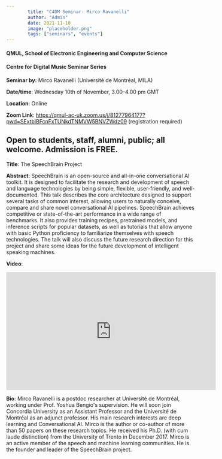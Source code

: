 ```yaml
---
        title: "C4DM Seminar: Mirco Ravanelli"
        author: "Admin"
        date: 2021-11-10
        image: "placeholder.png"
        tags: ["seminars", "events"]
---
```



#### QMUL, School of Electronic Engineering and Computer Science

#### Centre for Digital Music Seminar Series

**Seminar by:** Mirco Ravanelli (Université de Montréal, MILA)

**Date/time**: Wednesday 10th of November, 3.00-4.00 pm GMT

**Location**: Online

**Zoom Link**: https://qmul-ac-uk.zoom.us/j/81277964177?pwd=SExtblBFcnFxTUNkdTNMVW5BNVZWdz09 (registration required)

Open to students, staff, alumni, public; all welcome.
Admission is FREE.
-----------------

<b>Title</b>: The SpeechBrain Project

<b>Abstract</b>:
SpeechBrain is an open-source and all-in-one conversational AI toolkit. It is designed to facilitate the research and development of speech and language technologies by being simple, flexible, user-friendly, and well-documented. This talk describes the core architecture designed to support several tasks of common interest, allowing users to naturally conceive, compare and share novel conversational AI pipelines. SpeechBrain achieves competitive or state-of-the-art performance in a wide range of benchmarks. It also provides training recipes, pretrained models, and inference scripts for popular datasets, as well as tutorials that allow anyone with basic Python proficiency to familiarize themselves with speech technologies. The talk will also discuss the future research direction for this project and share some ideas for the future development of intelligent speaking machines.

<b>Video</b>:
<iframe width="560" height="315" src="https://youtu.be/TfgnmfxsPXY" frameborder="0" allowfullscreen></iframe>

<b>Bio</b>: 
Mirco Ravanelli is a postdoc researcher at Université de Montréal, working under Prof. Yoshua Bengio's supervision. He will soon join Concordia University as an Assistant Professor and the Université de Montréal as an adjunct professor. His main research interests are deep learning and Conversational AI. Mirco is the author or co-author of more than 50 papers on these research topics. He received his Ph.D. (with cum laude distinction) from the University of Trento in December 2017. Mirco is an active member of the speech and machine learning communities. He is the founder and leader of the SpeechBrain project.
